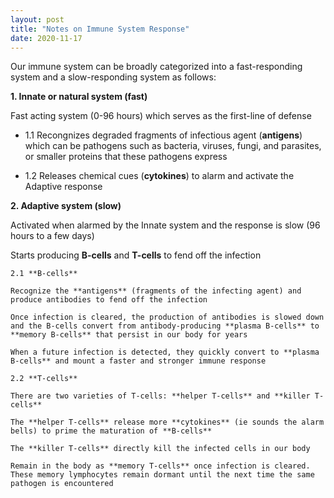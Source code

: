 ```yaml
---
layout: post
title: "Notes on Immune System Response"
date: 2020-11-17
---
```


Our immune system can be broadly categorized into a fast-responding system and a slow-responding system as follows:

**1. Innate or natural system (fast)**

Fast acting system (0-96 hours) which serves as the first-line of defense

- 1.1 Recongnizes degraded fragments of infectious agent (**antigens**) which can be pathogens such as bacteria, viruses, fungi, and parasites, or smaller proteins that these pathogens express

- 1.2 Releases chemical cues (**cytokines**) to alarm and activate the Adaptive response

    
**2. Adaptive system (slow)**

Activated when alarmed by the Innate system and the response is slow (96 hours to a few days)

Starts producing **B-cells** and **T-cells** to fend off the infection

    2.1 **B-cells**

    Recognize the **antigens** (fragments of the infecting agent) and produce antibodies to fend off the infection

    Once infection is cleared, the production of antibodies is slowed down and the B-cells convert from antibody-producing **plasma B-cells** to **memory B-cells** that persist in our body for years

    When a future infection is detected, they quickly convert to **plasma B-cells** and mount a faster and stronger immune response
    
    2.2 **T-cells**

    There are two varieties of T-cells: **helper T-cells** and **killer T-cells**

    The **helper T-cells** release more **cytokines** (ie sounds the alarm bells) to prime the maturation of **B-cells**

    The **killer T-cells** directly kill the infected cells in our body

    Remain in the body as **memory T-cells** once infection is cleared. These memory lymphocytes remain dormant until the next time the same pathogen is encountered
